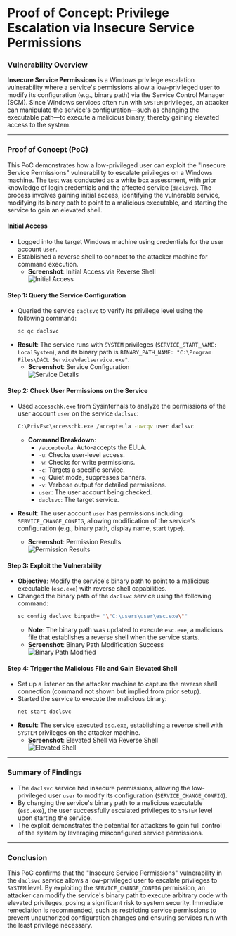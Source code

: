 # Proof of Concept: Privilege Escalation via Insecure Service Permissions

### Vulnerability Overview

**Insecure Service Permissions** is a Windows privilege escalation vulnerability where a service's permissions allow a low-privileged user to modify its configuration (e.g., binary path) via the Service Control Manager (SCM). Since Windows services often run with `SYSTEM` privileges, an attacker can manipulate the service's configuration—such as changing the executable path—to execute a malicious binary, thereby gaining elevated access to the system.

---

### Proof of Concept (PoC)

This PoC demonstrates how a low-privileged user can exploit the "Insecure Service Permissions" vulnerability to escalate privileges on a Windows machine. The test was conducted as a white box assessment, with prior knowledge of login credentials and the affected service (`daclsvc`). The process involves gaining initial access, identifying the vulnerable service, modifying its binary path to point to a malicious executable, and starting the service to gain an elevated shell.

#### Initial Access
- Logged into the target Windows machine using credentials for the user account `user`.  
- Established a reverse shell to connect to the attacker machine for command execution.  
  - **Screenshot**: Initial Access via Reverse Shell  
    ![Initial Access](https://github.com/user-attachments/assets/6705201c-abfd-4448-ba41-52b7822884fa)

#### Step 1: Query the Service Configuration
- Queried the service `daclsvc` to verify its privilege level using the following command:  
  ```bash
  sc qc daclsvc
  ```
- **Result**: The service runs with `SYSTEM` privileges (`SERVICE_START_NAME: LocalSystem`), and its binary path is `BINARY_PATH_NAME: "C:\Program Files\DACL Service\daclservice.exe"`.  
  - **Screenshot**: Service Configuration  
    ![Service Details](https://github.com/user-attachments/assets/15578eb3-d703-4a3b-8338-0e9aa873261d)

#### Step 2: Check User Permissions on the Service
- Used `accesschk.exe` from Sysinternals to analyze the permissions of the user account `user` on the service `daclsvc`:  
  ```bash
  C:\PrivEsc\accesschk.exe /accepteula -uwcqv user daclsvc
  ```
  - **Command Breakdown**:  
    - `/accepteula`: Auto-accepts the EULA.  
    - `-u`: Checks user-level access.  
    - `-w`: Checks for write permissions.  
    - `-c`: Targets a specific service.  
    - `-q`: Quiet mode, suppresses banners.  
    - `-v`: Verbose output for detailed permissions.  
    - `user`: The user account being checked.  
    - `daclsvc`: The target service.  

- **Result**: The user account `user` has permissions including `SERVICE_CHANGE_CONFIG`, allowing modification of the service's configuration (e.g., binary path, display name, start type).  
  - **Screenshot**: Permission Results  
    ![Permission Results](https://github.com/user-attachments/assets/7f66ca50-bb75-4957-ad89-f05ad46e6320)

#### Step 3: Exploit the Vulnerability
- **Objective**: Modify the service's binary path to point to a malicious executable (`esc.exe`) with reverse shell capabilities.  
- Changed the binary path of the `daclsvc` service using the following command:  
  ```bash
  sc config daclsvc binpath= "\"C:\users\user\esc.exe\""
  ```
  - **Note**: The binary path was updated to execute `esc.exe`, a malicious file that establishes a reverse shell when the service starts.  
  - **Screenshot**: Binary Path Modification Success  
    ![Binary Path Modified](https://github.com/user-attachments/assets/a709d56f-61e2-4b89-b67a-7c39ba2b3b6a)

#### Step 4: Trigger the Malicious File and Gain Elevated Shell
- Set up a listener on the attacker machine to capture the reverse shell connection (command not shown but implied from prior setup).  
- Started the service to execute the malicious binary:  
  ```bash
  net start daclsvc
  ```
- **Result**: The service executed `esc.exe`, establishing a reverse shell with `SYSTEM` privileges on the attacker machine.  
  - **Screenshot**: Elevated Shell via Reverse Shell  
    ![Elevated Shell](https://github.com/user-attachments/assets/c58ea347-7bd3-450e-8bf6-e30a70964771)


---

### Summary of Findings

- The `daclsvc` service had insecure permissions, allowing the low-privileged user `user` to modify its configuration (`SERVICE_CHANGE_CONFIG`).  
- By changing the service's binary path to a malicious executable (`esc.exe`), the user successfully escalated privileges to `SYSTEM` level upon starting the service.  
- The exploit demonstrates the potential for attackers to gain full control of the system by leveraging misconfigured service permissions.

---

### Conclusion

This PoC confirms that the "Insecure Service Permissions" vulnerability in the `daclsvc` service allows a low-privileged user to escalate privileges to `SYSTEM` level. By exploiting the `SERVICE_CHANGE_CONFIG` permission, an attacker can modify the service's binary path to execute arbitrary code with elevated privileges, posing a significant risk to system security. Immediate remediation is recommended, such as restricting service permissions to prevent unauthorized configuration changes and ensuring services run with the least privilege necessary.

